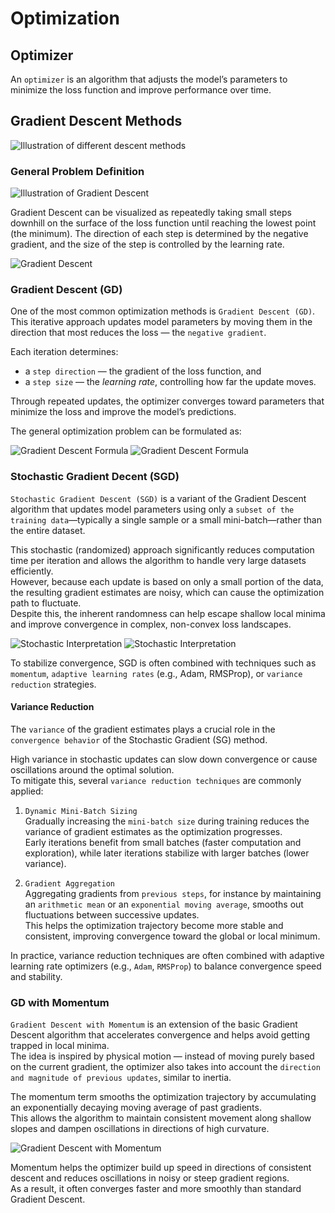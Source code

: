 # Optimization

## Optimizer

An `optimizer` is an algorithm that adjusts the model’s parameters to minimize the loss function and improve performance over time.

## Gradient Descent Methods

![Illustration of different descent methods](./images/gradient-descent-methods.png)

### General Problem Definition

![Illustration of Gradient Descent](./images/gradient-descent-illustration-1.png)

Gradient Descent can be visualized as repeatedly taking small steps downhill on the surface of the loss function until reaching the lowest point (the minimum). The direction of each step is determined by the negative gradient, and the size of the step is controlled by the learning rate.

![Gradient Descent](./images/gradient-descent-illustration-2.png)

### Gradient Descent (GD)

One of the most common optimization methods is `Gradient Descent (GD)`.  
This iterative approach updates model parameters by moving them in the direction that most reduces the loss — the `negative gradient`.

Each iteration determines:

- a `step direction` — the gradient of the loss function, and
- a `step size` — the _learning rate_, controlling how far the update moves.

Through repeated updates, the optimizer converges toward parameters that minimize the loss and improve the model’s predictions.

The general optimization problem can be formulated as:

![Gradient Descent Formula](./images/gradient-decent-formula-1.png)
![Gradient Descent Formula](./images/gradient-decent-formula-2.png)

### Stochastic Gradient Decent (SGD)

`Stochastic Gradient Descent (SGD)` is a variant of the Gradient Descent algorithm that updates model parameters using only a `subset of the training data`—typically a single sample or a small mini-batch—rather than the entire dataset.

This stochastic (randomized) approach significantly reduces computation time per iteration and allows the algorithm to handle very large datasets efficiently.  
However, because each update is based on only a small portion of the data, the resulting gradient estimates are noisy, which can cause the optimization path to fluctuate.  
Despite this, the inherent randomness can help escape shallow local minima and improve convergence in complex, non-convex loss landscapes.

![Stochastic Interpretation](./images/gradient-descent-stochastic-1.png)
![Stochastic Interpretation](./images/gradient-descent-stochastic-2.png)

To stabilize convergence, SGD is often combined with techniques such as `momentum`, `adaptive learning rates` (e.g., Adam, RMSProp), or `variance reduction` strategies.

#### Variance Reduction

The `variance` of the gradient estimates plays a crucial role in the `convergence behavior` of the Stochastic Gradient (SG) method.

High variance in stochastic updates can slow down convergence or cause oscillations around the optimal solution.  
To mitigate this, several `variance reduction techniques` are commonly applied:

1. `Dynamic Mini-Batch Sizing`  
   Gradually increasing the `mini-batch size` during training reduces the variance of gradient estimates as the optimization progresses.  
   Early iterations benefit from small batches (faster computation and exploration), while later iterations stabilize with larger batches (lower variance).

2. `Gradient Aggregation`  
   Aggregating gradients from `previous steps`, for instance by maintaining an `arithmetic mean` or an `exponential moving average`, smooths out fluctuations between successive updates.  
   This helps the optimization trajectory become more stable and consistent, improving convergence toward the global or local minimum.

In practice, variance reduction techniques are often combined with adaptive learning rate optimizers (e.g., `Adam`, `RMSProp`) to balance convergence speed and stability.

### GD with Momentum

`Gradient Descent with Momentum` is an extension of the basic Gradient Descent algorithm that accelerates convergence and helps avoid getting trapped in local minima.  
The idea is inspired by physical motion — instead of moving purely based on the current gradient, the optimizer also takes into account the `direction and magnitude of previous updates`, similar to inertia.

The momentum term smooths the optimization trajectory by accumulating an exponentially decaying moving average of past gradients.  
This allows the algorithm to maintain consistent movement along shallow slopes and dampen oscillations in directions of high curvature.

![Gradient Descent with Momentum](./images/gradient-descent-with-momentum.png)

Momentum helps the optimizer build up speed in directions of consistent descent and reduces oscillations in noisy or steep gradient regions.  
As a result, it often converges faster and more smoothly than standard Gradient Descent.

